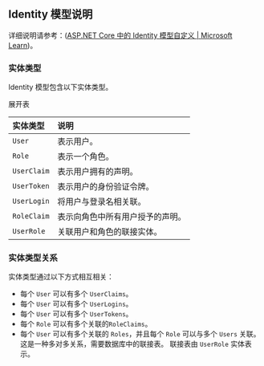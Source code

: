 ## Identity 模型说明

详细说明请参考：([ASP.NET Core 中的 Identity 模型自定义 | Microsoft Learn](https://learn.microsoft.com/zh-cn/aspnet/core/security/authentication/customize-identity-model?view=aspnetcore-8.0))。

### 实体类型

Identity 模型包含以下实体类型。

展开表

| 实体类型    | 说明                             |
| :---------- | :------------------------------- |
| `User`      | 表示用户。                       |
| `Role`      | 表示一个角色。                   |
| `UserClaim` | 表示用户拥有的声明。             |
| `UserToken` | 表示用户的身份验证令牌。         |
| `UserLogin` | 将用户与登录名相关联。           |
| `RoleClaim` | 表示向角色中所有用户授予的声明。 |
| `UserRole`  | 关联用户和角色的联接实体。       |



### 实体类型关系

实体类型通过以下方式相互相关：

- 每个 `User` 可以有多个 `UserClaims`。
- 每个 `User` 可以有多个 `UserLogins`。
- 每个 `User` 可以有多个 `UserTokens`。
- 每个 `Role` 可以有多个关联的`RoleClaims`。
- 每个 `User` 可以有多个关联的 `Roles`，并且每个 `Role` 可以与多个 `Users` 关联。 这是一种多对多关系，需要数据库中的联接表。 联接表由 `UserRole` 实体表示。